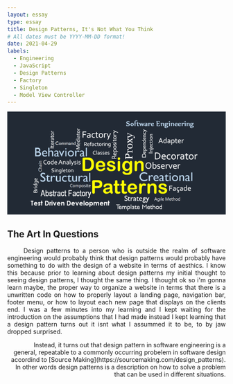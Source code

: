 ```yaml
---
layout: essay
type: essay
title: Design Patterns, It's Not What You Think
# All dates must be YYYY-MM-DD format!
date: 2021-04-29
labels:
  - Engineering
  - JavaScript
  - Design Patterns
  - Factory
  - Singleton
  - Model View Controller
---
```


<img class="ui xlarge image" src="../images/design-patterns.png" width="1000">

## The Art In Questions
<div style="text-align: right">
<p align="justify">
&nbsp;&nbsp;&nbsp;&nbsp; Design patterns to a person who is outside the realm of software engineering would probably think that design patterns would probably have something to do with the design of a website in terms of aesthics. I know this because prior to learning about design patterns my initial thought to seeing design patterns, I thought the same thing. I thought ok so i'm gonna learn maybe, the proper way to organize a website in terms that there is a unwritten code on how to properly layout a landing page, navigation bar, footer menu, or how to layout each new page that displays on the clients end. I was a few minutes into my learning and I kept waiting for the introduction on the assumptions that I had made instead I kept learning that a design pattern turns out it isnt what I assummed it to be, to by jaw dropped surprised.
</p>
&nbsp;&nbsp;&nbsp;&nbsp; Instead, it turns out that design pattern in software engineering  is a general, repeatable  to a commonly occurring probelem in software design accordind to [Source Making](https://sourcemaking.com/design_patterns). In other words design patterns is a description on how to solve a problem that can be used in different situations.
</div>

